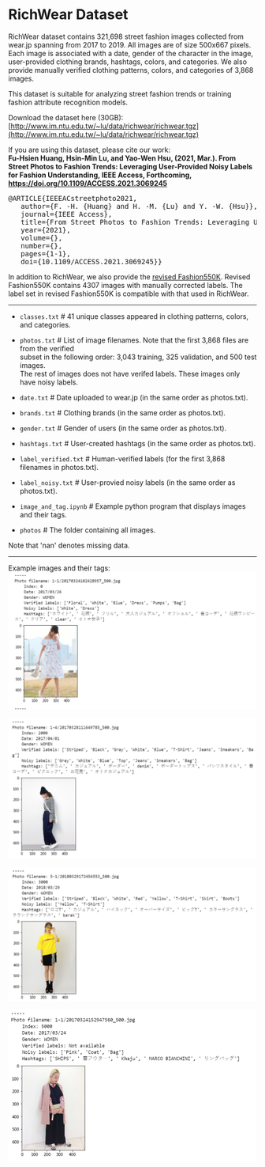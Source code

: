 RichWear Dataset
=================
RichWear dataset contains 321,698 street fashion images collected from wear.jp spanning from 2017 to 2019. All images are of size 500x667 pixels. Each image is associated with a date, gender of the character in the image, user-provided clothing brands, hashtags, colors, and categories. We also provide manually verified clothing patterns, colors, and categories of 3,868 images. 

This dataset is suitable for analyzing street fashion trends or training fashion attribute recognition models. 

Download the dataset here (30GB): [http://www.im.ntu.edu.tw/~lu/data/richwear/richwear.tgz](http://www.im.ntu.edu.tw/~lu/data/richwear/richwear.tgz)

If you are using this dataset, please cite our work: <br>
**Fu-Hsien Huang, Hsin-Min Lu, and Yao-Wen Hsu, (2021, Mar.). From Street Photos to Fashion Trends: Leveraging User-Provided Noisy Labels for Fashion Understanding, IEEE Access, Forthcoming, https://doi.org/10.1109/ACCESS.2021.3069245**

<pre>
@ARTICLE{IEEEACstreetphoto2021,  
   author={F. -H. {Huang} and H. -M. {Lu} and Y. -W. {Hsu}},  
   journal={IEEE Access},   
   title={From Street Photos to Fashion Trends: Leveraging User-Provided Noisy Labels for Fashion Understanding},   
   year={2021},  
   volume={},  
   number={},  
   pages={1-1},  
   doi={10.1109/ACCESS.2021.3069245}}
</pre>

In addition to RichWear, we also provide the [revised Fashion550K](https://github.com/hsinmin/revised_fashion550k). Revised Fashion550K contains 4307 images with manually corrected labels. The label set in revised Fashion550K is compatible with that used in RichWear. 

----

* `classes.txt`           # 41 unique classes appeared in clothing patterns, colors, and categories.

* `photos.txt`            # List of image filenames. Note that the first 3,868 files are from the verified\
                            subset in the following order: 3,043 training, 325 validation, and 500 test images. \
                            The rest of images does not have verifed labels. These images only have noisy labels.

* `date.txt`              # Date uploaded to wear.jp (in the same order as photos.txt).

* `brands.txt`            # Clothing brands (in the same order as photos.txt).

* `gender.txt`            # Gender of users (in the same order as photos.txt).

* `hashtags.txt`          # User-created hashtags (in the same order as photos.txt).

* `label_verified.txt`    # Human-verified labels (for the first 3,868 filenames in photos.txt).

* `label_noisy.txt`       # User-provied noisy labels (in the same order as photos.txt).

* `image_and_tag.ipynb`   # Example python program that displays images and their tags.

* `photos`                # The folder containing all images.

Note that 'nan' denotes missing data.

----
Example images and their tags:
![Example 0](examples/photo0.png)

![Example 2000](examples/photo2000.png)

![Example 3000](examples/photo3000.png)

![Example 5000](examples/photo5000.png)
 
 
